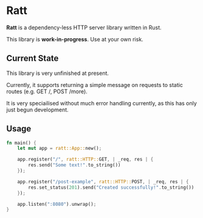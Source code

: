 # Ratt

__Ratt__ is a dependency-less HTTP server library written in Rust.

This library is **work-in-progress**. Use at your own risk.

## Current State

This library is very unfinished at present.

Currently, it supports returning a simple message on requests to static routes (e.g. GET /, POST /more).

It is very speciailised without much error handling currently, as this has only just begun development.

## Usage

```rust
fn main() {
    let mut app = ratt::App::new();

    app.register("/", ratt::HTTP::GET, | _req, res | {
        res.send("Some text!".to_string())
    });

    app.register("/post-example", ratt::HTTP::POST, | _req, res | {
        res.set_status(201).send("Created successfully!".to_string())      
    });

    app.listen(":8080").unwrap();
}
```
